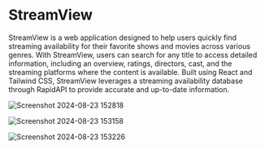 # StreamView

StreamView is a web application designed to help users quickly find streaming availability for their favorite shows and movies across various genres. With StreamView, users can search for any title to access detailed information, including an overview, ratings, directors, cast, and the streaming platforms where the content is available. Built using React and Tailwind CSS, StreamView leverages a streaming availability database through RapidAPI to provide accurate and up-to-date information.


![Screenshot 2024-08-23 152818](https://github.com/user-attachments/assets/d0bf0316-b480-48a8-81ea-75acd4a6f42d)


![Screenshot 2024-08-23 153158](https://github.com/user-attachments/assets/e5069682-6b71-4bfd-bedd-48c38f5c3086)


![Screenshot 2024-08-23 153226](https://github.com/user-attachments/assets/af6be090-15f4-4d64-a8a7-f28b668dba2a)
